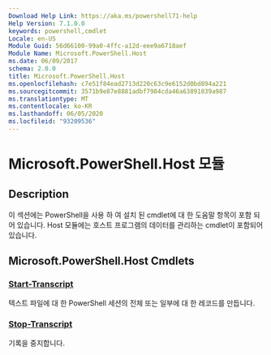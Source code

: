 ```yaml
---
Download Help Link: https://aka.ms/powershell71-help
Help Version: 7.1.0.0
keywords: powershell,cmdlet
Locale: en-US
Module Guid: 56d66100-99a0-4ffc-a12d-eee9a6718aef
Module Name: Microsoft.PowerShell.Host
ms.date: 06/09/2017
schema: 2.0.0
title: Microsoft.PowerShell.Host
ms.openlocfilehash: c7e51f84ead2713d220c63c9e6152d0bd894a221
ms.sourcegitcommit: 3571b9e87e8881adbf7984cda46a63891039a987
ms.translationtype: MT
ms.contentlocale: ko-KR
ms.lasthandoff: 06/05/2020
ms.locfileid: "93209536"
---
```

# Microsoft.PowerShell.Host 모듈

## Description

이 섹션에는 PowerShell을 사용 하 여 설치 된 cmdlet에 대 한 도움말 항목이 포함 되어 있습니다. Host 모듈에는 호스트 프로그램의 데이터를 관리하는 cmdlet이 포함되어 있습니다.

## Microsoft.PowerShell.Host Cmdlets

### [Start-Transcript](Start-Transcript.md)
텍스트 파일에 대 한 PowerShell 세션의 전체 또는 일부에 대 한 레코드를 만듭니다.

### [Stop-Transcript](Stop-Transcript.md)
기록을 중지합니다.

